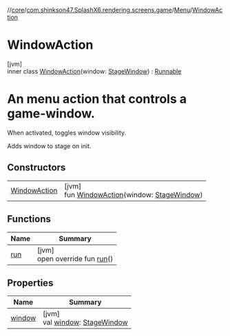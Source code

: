 //[core](../../../../index.md)/[com.shinkson47.SplashX6.rendering.screens.game](../../index.md)/[Menu](../index.md)/[WindowAction](index.md)

# WindowAction

[jvm]\
inner class [WindowAction](index.md)(window: [StageWindow](../../../com.shinkson47.SplashX6.rendering/-stage-window/index.md)) : [Runnable](https://docs.oracle.com/javase/8/docs/api/java/lang/Runnable.html)

# An menu action that controls a game-window.

When activated, toggles window visibility.

Adds window to stage on init.

## Constructors

| | |
|---|---|
| [WindowAction](-window-action.md) | [jvm]<br>fun [WindowAction](-window-action.md)(window: [StageWindow](../../../com.shinkson47.SplashX6.rendering/-stage-window/index.md)) |

## Functions

| Name | Summary |
|---|---|
| [run](run.md) | [jvm]<br>open override fun [run](run.md)() |

## Properties

| Name | Summary |
|---|---|
| [window](window.md) | [jvm]<br>val [window](window.md): [StageWindow](../../../com.shinkson47.SplashX6.rendering/-stage-window/index.md) |
